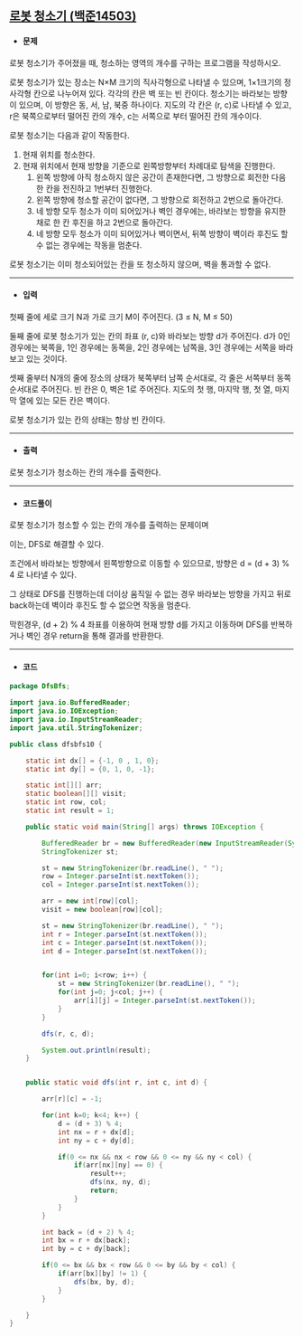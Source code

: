 ## [로봇 청소기 (백준14503)](https://www.acmicpc.net/problem/14503)

- #### 문제

로봇 청소기가 주어졌을 때, 청소하는 영역의 개수를 구하는 프로그램을 작성하시오.

로봇 청소기가 있는 장소는 N×M 크기의 직사각형으로 나타낼 수 있으며, 1×1크기의 정사각형 칸으로 나누어져 있다. 각각의 칸은 벽 또는 빈 칸이다. 청소기는 바라보는 방향이 있으며, 이 방향은 동, 서, 남, 북중 하나이다. 지도의 각 칸은 (r, c)로 나타낼 수 있고, r은 북쪽으로부터 떨어진 칸의 개수, c는 서쪽으로 부터 떨어진 칸의 개수이다.

로봇 청소기는 다음과 같이 작동한다.

1. 현재 위치를 청소한다.
2. 현재 위치에서 현재 방향을 기준으로 왼쪽방향부터 차례대로 탐색을 진행한다.
   1. 왼쪽 방향에 아직 청소하지 않은 공간이 존재한다면, 그 방향으로 회전한 다음 한 칸을 전진하고 1번부터 진행한다.
   2. 왼쪽 방향에 청소할 공간이 없다면, 그 방향으로 회전하고 2번으로 돌아간다.
   3. 네 방향 모두 청소가 이미 되어있거나 벽인 경우에는, 바라보는 방향을 유지한 채로 한 칸 후진을 하고 2번으로 돌아간다.
   4. 네 방향 모두 청소가 이미 되어있거나 벽이면서, 뒤쪽 방향이 벽이라 후진도 할 수 없는 경우에는 작동을 멈춘다.

로봇 청소기는 이미 청소되어있는 칸을 또 청소하지 않으며, 벽을 통과할 수 없다. 

---



- #### 입력

첫째 줄에 세로 크기 N과 가로 크기 M이 주어진다. (3 ≤ N, M ≤ 50)

둘째 줄에 로봇 청소기가 있는 칸의 좌표 (r, c)와 바라보는 방향 d가 주어진다. d가 0인 경우에는 북쪽을, 1인 경우에는 동쪽을, 2인 경우에는 남쪽을, 3인 경우에는 서쪽을 바라보고 있는 것이다.

셋째 줄부터 N개의 줄에 장소의 상태가 북쪽부터 남쪽 순서대로, 각 줄은 서쪽부터 동쪽 순서대로 주어진다. 빈 칸은 0, 벽은 1로 주어진다. 지도의 첫 행, 마지막 행, 첫 열, 마지막 열에 있는 모든 칸은 벽이다.

로봇 청소기가 있는 칸의 상태는 항상 빈 칸이다.

---



- #### 출력

로봇 청소기가 청소하는 칸의 개수를 출력한다.

---



- #### 코드풀이

로봇 청소기가 청소할 수 있는 칸의 개수를 출력하는 문제이며 

이는, DFS로 해결할 수 있다. 

조건에서 바라보는 방향에서 왼쪽방향으로 이동할 수 있으므로, 방향은 d = (d + 3) % 4 로 나타낼 수 있다.

그 상태로 DFS를 진행하는데 더이상 움직일 수 없는 경우 바라보는 방향을 가지고 뒤로 back하는데 벽이라 후진도 할 수 없으면 작동을 멈춘다.

막힌경우, (d + 2) % 4 좌표를 이용하여 현재 방향 d를 가지고 이동하며 DFS를 반복하거나 벽인 경우 return을 통해 결과를 반환한다.



---



- #### 코드

```java
package DfsBfs;

import java.io.BufferedReader;
import java.io.IOException;
import java.io.InputStreamReader;
import java.util.StringTokenizer;

public class dfsbfs10 {

	static int dx[] = {-1, 0 , 1, 0};
	static int dy[] = {0, 1, 0, -1};

	static int[][] arr;
	static boolean[][] visit;
	static int row, col;
	static int result = 1;

	public static void main(String[] args) throws IOException {

		BufferedReader br = new BufferedReader(new InputStreamReader(System.in));
		StringTokenizer st;

		st = new StringTokenizer(br.readLine(), " ");
		row = Integer.parseInt(st.nextToken());
		col = Integer.parseInt(st.nextToken());

		arr = new int[row][col];
		visit = new boolean[row][col];

		st = new StringTokenizer(br.readLine(), " ");
		int r = Integer.parseInt(st.nextToken());
		int c = Integer.parseInt(st.nextToken());
		int d = Integer.parseInt(st.nextToken());


		for(int i=0; i<row; i++) {
			st = new StringTokenizer(br.readLine(), " ");
			for(int j=0; j<col; j++) {
				arr[i][j] = Integer.parseInt(st.nextToken());
			}
		}

		dfs(r, c, d);

		System.out.println(result);
	}


	public static void dfs(int r, int c, int d) {

		arr[r][c] = -1;

		for(int k=0; k<4; k++) {
			d = (d + 3) % 4;
			int nx = r + dx[d];
			int ny = c + dy[d];	

			if(0 <= nx && nx < row && 0 <= ny && ny < col) {
				if(arr[nx][ny] == 0) {
					result++;
					dfs(nx, ny, d);
					return;
				}
			}
		}

		int back = (d + 2) % 4;
		int bx = r + dx[back];
		int by = c + dy[back];

		if(0 <= bx && bx < row && 0 <= by && by < col) {
			if(arr[bx][by] != 1) { 
				dfs(bx, by, d);
			}
		}

	}
}

```
